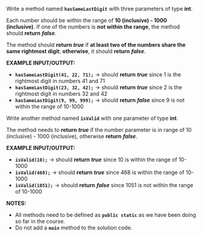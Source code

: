Write a method named **`hasSameLastDigit`** with three parameters of type **int**. 

Each number should be within the range of **10 (inclusive) - 1000 (inclusive)**. If one of the numbers is **not within the range**, the method should **return** **_false_**.

The method should **return** **_true_** if **at least two of the numbers share the same rightmost digit**; **otherwise**, it should **return** **_false_**.

**EXAMPLE INPUT/OUTPUT:**

* **`hasSameLastDigit(41, 22, 71);`** → should **return** **_true_** since 1 is the rightmost digit in numbers 41 and 71
* **`hasSameLastDigit(23, 32, 42);`** → should **return** **_true_** since 2 is the rightmost digit in numbers 32 and 42
* **`hasSameLastDigit(9, 99, 999);`** → should **return** **_false_** since 9 is not within the range of 10-1000

Write another method named **`isValid`** with one parameter of type **int**.

The method needs to **return** **_true_** if the number parameter is in range of 10 (inclusive) - 1000 (inclusive), otherwise **return** **_false_**.

**EXAMPLE INPUT/OUTPUT:**

* **`isValid(10);`** → should **return** **_true_** since 10 is within the range of 10-1000
* **`isValid(468);`** → should **return** **_true_** since 468 is within the range of 10-1000
* **`isValid(1051);`** → should **return** **_false_** since 1051 is not within the range of 10-1000

**NOTES:**

* All methods need to be defined as **`public static`** as we have been doing so far in the course.
* Do not add a **`main`** method to the solution code.
